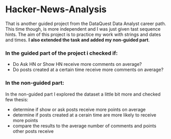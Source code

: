 # Hacker-News-Analysis

That is another guided project from the DataQuest Data Analyst career path. This time though, is more independent and I was just given tast sequence hints. The aim of this project is to practice my work with strings and dates and times. **I also extended the task and added my non-guided part**.

### In the guided part of the project i checked if:
- Do Ask HN or Show HN receive more comments on average?
- Do posts created at a certain time receive more comments on average?

### In the non-guided part:
In the non-guided part I explored the dataset a little bit more and checked few thesis:

- determine if show or ask posts receive more points on average
- determine if posts created at a cerain time are more likely to receive more points
- compare the results to the average number of comments and points other posts receive
